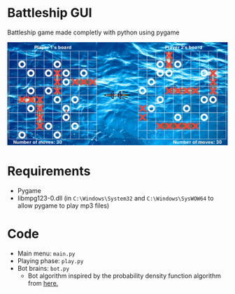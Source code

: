 # Battleship GUI

Battleship game made completly with python using pygame

![](./img/gameplay_2.png)


# Requirements

- Pygame
- libmpg123-0.dll (in `C:\Windows\System32` and `C:\Windows\SysWOW64` to allow pygame to play mp3 files)

# Code

- Main menu: `main.py`
- Playing phase: `play.py`
- Bot brains: `bot.py`
    - Bot algorithm inspired by the probability density function algorithm from [here.](https://www.datagenetics.com/blog/december32011/)

